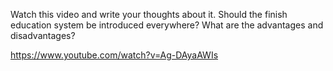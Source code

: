 Watch this video and write your thoughts about it.
Should the finish education system be introduced everywhere?
What are the advantages and disadvantages?

https://www.youtube.com/watch?v=Ag-DAyaAWIs
